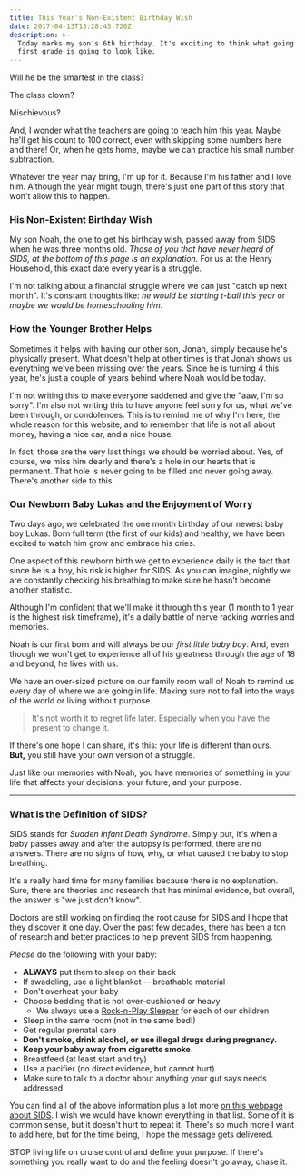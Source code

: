 ```yaml
---
title: This Year's Non-Existent Birthday Wish
date: 2017-04-13T13:28:43.720Z
description: >-
  Today marks my son's 6th birthday. It's exciting to think what going into
  first grade is going to look like.
---
```

Will he be the smartest in the class? 

The class clown? 

Mischievous? 

And, I wonder what the teachers are going to teach him this year. Maybe he'll get his count to 100 correct, even with skipping some numbers here and there! Or, when he gets home, maybe we can practice his small number subtraction. 

Whatever the year may bring, I'm up for it. Because I'm his father and I love him. Although the year might tough, there's just one part of this story that won't allow this to happen.

### His Non-Existent Birthday Wish

My son Noah, the one to get his birthday wish, passed away from SIDS when he was three months old. _Those of you that have never heard of SIDS, at the bottom of this page is an explanation._ For us at the Henry Household, this exact date every year is a struggle.

I'm not talking about a financial struggle where we can just "catch up next month". It's constant thoughts like: _he would be starting t-ball this year_ or _maybe we would be homeschooling him_.

### How the Younger Brother Helps

Sometimes it helps with having our other son, Jonah, simply because he's physically present. What doesn't help at other times is that Jonah shows us everything we've been missing over the years. Since he is turning 4 this year, he's just a couple of years behind where Noah would be today. 

I'm not writing this to make everyone saddened and give the "aaw, I'm so sorry". I'm also not writing this to have anyone feel sorry for us, what we've been through, or condolences. This is to remind me of why I'm here, the whole reason for this website, and to remember that life is not all about money, having a nice car, and a nice house. 

In fact, those are the very last things we should be worried about. Yes, of course, we miss him dearly and there's a hole in our hearts that is permanent. That hole is never going to be filled and never going away. There's another side to this.

### Our Newborn Baby Lukas and the Enjoyment of Worry

Two days ago, we celebrated the one month birthday of our newest baby boy Lukas. Born full term (the first of our kids) and healthy, we have been excited to watch him grow and embrace his cries. 

One aspect of this newborn birth we get to experience daily is the fact that since he is a boy, his risk is higher for SIDS. As you can imagine, nightly we are constantly checking his breathing to make sure he hasn't become another statistic. 

Although I'm confident that we'll make it through this year (1 month to 1 year is the highest risk timeframe), it's a daily battle of nerve racking worries and memories. 

Noah is our first born and will always be our _first little baby boy_. And, even though we won't get to experience all of his greatness through the age of 18 and beyond, he lives with us. 

We have an over-sized picture on our family room wall of Noah to remind us every day of where we are going in life. Making sure not to fall into the ways of the world or living without purpose.

> It's not worth it to regret life later. Especially when you have the present to change it.

If there's one hope I can share, it's this: your life is different than ours. **But,** you still have your own version of a struggle. 

Just like our memories with Noah, you have memories of something in your life that affects your decisions, your future, and your purpose.

- - -

### What is the Definition of SIDS?

SIDS stands for _Sudden Infant Death Syndrome_. Simply put, it's when a baby passes away and after the autopsy is performed, there are no answers. There are no signs of how, why, or what caused the baby to stop breathing. 

It's a really hard time for many families because there is no explanation. Sure, there are theories and research that has minimal evidence, but overall, the answer is "we just don't know". 

Doctors are still working on finding the root cause for SIDS and I hope that they discover it one day. Over the past few decades, there has been a ton of research and better practices to help prevent SIDS from happening. 

_Please_ do the following with your baby:

* **ALWAYS** put them to sleep on their back
* If swaddling, use a light blanket -- breathable material
* Don't overheat your baby
* Choose bedding that is not over-cushioned or heavy
  * We always use a [Rock-n-Play Sleeper](http://amzn.to/2o9jdjy) for each of our children
* Sleep in the same room (not in the same bed!)
* Get regular prenatal care
* **Don't smoke, drink alcohol, or use illegal drugs during pregnancy.**
* **Keep your baby away from cigarette smoke.**
* Breastfeed (at least start and try)
* Use a pacifier (no direct evidence, but cannot hurt)
* Make sure to talk to a doctor about anything your gut says needs addressed

You can find all of the above information plus a lot more [on this webpage about SIDS](https://www.babycenter.com/0_sids-keeping-your-baby-safe-during-sleep_419.bc?showAll=true). I wish we would have known everything in that list. Some of it is common sense, but it doesn't hurt to repeat it. There's so much more I want to add here, but for the time being, I hope the message gets delivered. 

STOP living life on cruise control and define your purpose. If there's something you really want to do and the feeling doesn't go away, chase it.
